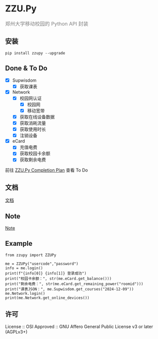 # ZZU.Py
<font color=gray size=3>郑州大学移动校园的 Python API 封装</font>

## 安装

```shell
pip install zzupy --upgrade
```

## Done & To Do
- [x] Supwisdom
  - [x] 获取课表
- [x] Network
  - [x] 校园网认证 
    - [x] 校园网
    - [x] 移动宽带
  - [x] 获取在线设备数据
  - [x] 获取消耗流量
  - [x] 获取使用时长
  - [x] 注销设备
- [x] eCard
  - [x] 充值电费 
  - [x] 获取校园卡余额
  - [x] 获取剩余电费

前往 [ZZU.Py Completion Plan](https://github.com/users/Illustar0/projects/1) 查看 To Do

## 文档

[文档](https://illustar0.github.io/ZZU.Py/)

## Note
[Note](https://github.com/Illustar0/ZZU.Py/blob/main/NOTE.md)

## Example

```Py
from zzupy import ZZUPy

me = ZZUPy("usercode","password")
info = me.login()
print(f"{info[0]} {info[1]} 登录成功")
print("校园卡余额：", str(me.eCard.get_balance()))
print("剩余电费：", str(me.eCard.get_remaining_power("roomid")))
print("课表JSON：", me.Supwisdom.get_courses("2024-12-09"))
me.Network.login()
print(me.Network.get_online_devices())
```

## 许可

License :: OSI Approved :: GNU Affero General Public License v3 or later (AGPLv3+)